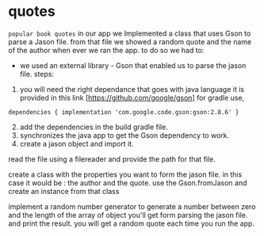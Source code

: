 # quotes

`popular book quotes`
 in our app we Implemented a class that uses Gson to parse a Jason file. from that file we showed a random quote and the name of the author when ever we ran the app. 
to do so we had to:
- we used an external library - Gson that enabled us to parse the jason file. 
steps: 
1. you will need the right dependance that goes with java language
it is provided in this link [https://github.com/google/gson]
for gradle use, 

`dependencies {
  implementation 'com.google.code.gson:gson:2.8.6'
}`

2. add the dependencies in the build gradle file.
3. synchronizes the java app to get the Gson dependency to work.
4. create a jason object and import it.


read the file using a filereader and provide the path for that file.

create a class with the properties you want to form the jason file. in this case it would be :
the author and the quote.
use the Gson.fromJason and create an instance from that class 

implement a random number generator to generate a number between zero and the length of the array of object you'll get form parsing  the jason file. 
and print the result. 
you will get a random quote each time you run the app. 








